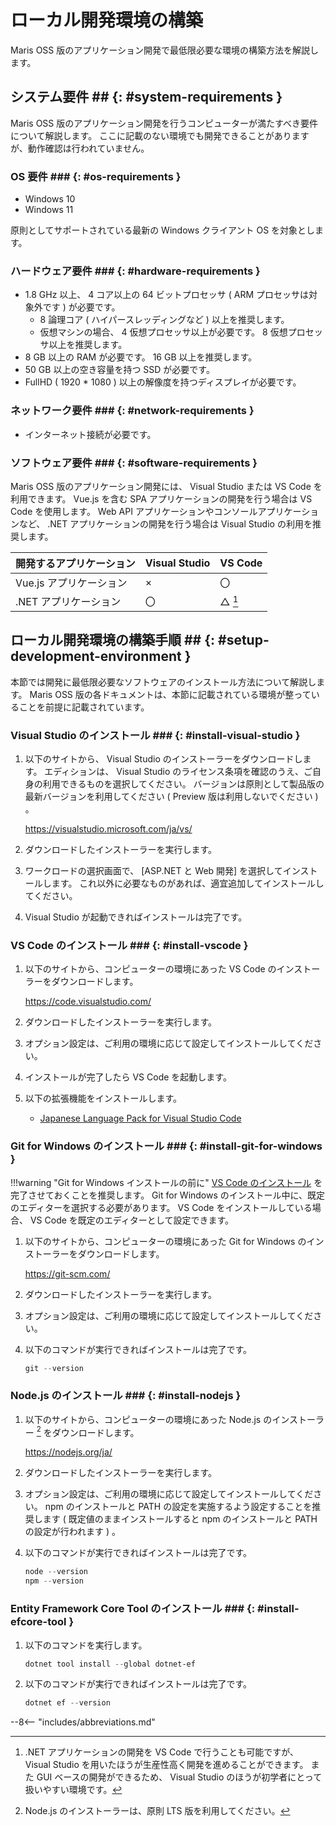 # ローカル開発環境の構築

Maris OSS 版のアプリケーション開発で最低限必要な環境の構築方法を解説します。

## システム要件 ## {: #system-requirements }

Maris OSS 版のアプリケーション開発を行うコンピューターが満たすべき要件について解説します。
ここに記載のない環境でも開発できることがありますが、動作確認は行われていません。

### OS 要件 ### {: #os-requirements }

- Windows 10
- Windows 11

原則としてサポートされている最新の Windows クライアント OS を対象とします。

### ハードウェア要件 ### {: #hardware-requirements }

- 1.8 GHz 以上、 4 コア以上の 64 ビットプロセッサ ( ARM プロセッサは対象外です ) が必要です。
    - 8 論理コア ( ハイパースレッディングなど ) 以上を推奨します。
    - 仮想マシンの場合、 4 仮想プロセッサ以上が必要です。 8 仮想プロセッサ以上を推奨します。
- 8 GB 以上の RAM が必要です。 16 GB 以上を推奨します。
- 50 GB 以上の空き容量を持つ SSD が必要です。
- FullHD ( 1920 * 1080 ) 以上の解像度を持つディスプレイが必要です。

### ネットワーク要件 ### {: #network-requirements }

- インターネット接続が必要です。

### ソフトウェア要件 ### {: #software-requirements }

Maris OSS 版のアプリケーション開発には、 Visual Studio または VS Code を利用できます。
Vue.js を含む SPA アプリケーションの開発を行う場合は VS Code を使用します。
Web API アプリケーションやコンソールアプリケーションなど、 .NET アプリケーションの開発を行う場合は Visual Studio の利用を推奨します。

| 開発するアプリケーション | Visual Studio | VS Code |
| ------------------------ | ------------- | ------- |
| Vue.js アプリケーション  | ×            | 〇      |
| .NET アプリケーション    | 〇            | △ [^1] |

## ローカル開発環境の構築手順 ## {: #setup-development-environment }

本節では開発に最低限必要なソフトウェアのインストール方法について解説します。
Maris OSS 版の各ドキュメントは、本節に記載されている環境が整っていることを前提に記載されています。

### Visual Studio のインストール ### {: #install-visual-studio }

1. 以下のサイトから、 Visual Studio のインストーラーをダウンロードします。
   エディションは、 Visual Studio のライセンス条項を確認のうえ、ご自身の利用できるものを選択してください。
   バージョンは原則として製品版の最新バージョンを利用してください ( Preview 版は利用しないでください ) 。

    <https://visualstudio.microsoft.com/ja/vs/>

1. ダウンロードしたインストーラーを実行します。
1. ワークロードの選択画面で、 [ASP.NET と Web 開発] を選択してインストールします。
   これ以外に必要なものがあれば、適宜追加してインストールしてください。
1. Visual Studio が起動できればインストールは完了です。

### VS Code のインストール ### {: #install-vscode }

1. 以下のサイトから、コンピューターの環境にあった VS Code のインストーラーをダウンロードします。

    <https://code.visualstudio.com/>

1. ダウンロードしたインストーラーを実行します。
1. オプション設定は、ご利用の環境に応じて設定してインストールしてください。
1. インストールが完了したら VS Code を起動します。
1. 以下の拡張機能をインストールします。

    - [Japanese Language Pack for Visual Studio Code](https://marketplace.visualstudio.com/items?itemName=MS-CEINTL.vscode-language-pack-ja)

### Git for Windows のインストール ### {: #install-git-for-windows }

!!!warning "Git for Windows インストールの前に"
    [VS Code のインストール](#install-vscode) を完了させておくことを推奨します。
    Git for Windows のインストール中に、既定のエディターを選択する必要があります。
    VS Code をインストールしている場合、 VS Code を既定のエディターとして設定できます。

1. 以下のサイトから、コンピューターの環境にあった Git for Windows のインストーラーをダウンロードします。

    <https://git-scm.com/>

1. ダウンロードしたインストーラーを実行します。
1. オプション設定は、ご利用の環境に応じて設定してインストールしてください。
1. 以下のコマンドが実行できればインストールは完了です。

    ```ps1 title="Git for Windows のバージョン確認"
    git --version
    ```

### Node.js のインストール ### {: #install-nodejs }

1. 以下のサイトから、コンピューターの環境にあった Node.js のインストーラー [^2] をダウンロードします。

    <https://nodejs.org/ja/>

1. ダウンロードしたインストーラーを実行します。
1. オプション設定は、ご利用の環境に応じて設定してインストールしてください。
   npm のインストールと PATH の設定を実施するよう設定することを推奨します ( 既定値のままインストールすると npm のインストールと PATH の設定が行われます ) 。
1. 以下のコマンドが実行できればインストールは完了です。

    ```ps1 title="Node.js と npm のバージョン確認"
    node --version
    npm --version
    ```

### Entity Framework Core Tool のインストール ### {: #install-efcore-tool }

1. 以下のコマンドを実行します。

    ```ps1 title="Entity Framework Core Tool のインストール"
    dotnet tool install --global dotnet-ef
    ```

1. 以下のコマンドが実行できればインストールは完了です。

    ```ps1 title="Entity Framework Core Tool のバージョン確認"
    dotnet ef --version
    ```

[^1]:
    .NET アプリケーションの開発を VS Code で行うことも可能ですが、 Visual Studio を用いたほうが生産性高く開発を進めることができます。
    また GUI ベースの開発ができるため、 Visual Studio のほうが初学者にとって扱いやすい環境です。
[^2]:
    Node.js のインストーラーは、原則 LTS 版を利用してください。

--8<-- "includes/abbreviations.md"
